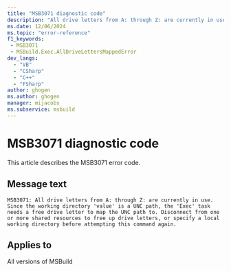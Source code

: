 ```yaml
---
title: "MSB3071 diagnostic code"
description: "All drive letters from A: through Z: are currently in use. Since the working directory 'value' is a UNC path, the 'Exec' task needs a free drive letter to map the UNC path to. Disconnect from one or more shared resources to free up drive letters, or specify a local working directory before attempting this command again."
ms.date: 12/06/2024
ms.topic: "error-reference"
f1_keywords:
 - MSB3071
 - MSBuild.Exec.AllDriveLettersMappedError
dev_langs:
  - "VB"
  - "CSharp"
  - "C++"
  - "FSharp"
author: ghogen
ms.author: ghogen
manager: mijacobs
ms.subservice: msbuild
---
```


# MSB3071 diagnostic code

<!-- :::ErrorDefinitionDescription::: -->
<!-- :::editable-content name="introDescription"::: -->
This article describes the MSB3071 error code.
<!-- :::editable-content-end::: -->

## Message text

```output
MSB3071: All drive letters from A: through Z: are currently in use. Since the working directory 'value' is a UNC path, the 'Exec' task needs a free drive letter to map the UNC path to. Disconnect from one or more shared resources to free up drive letters, or specify a local working directory before attempting this command again.
```

<!-- :::editable-content name="postOutputDescription"::: -->
<!--
{StrBegin="MSB3071: "}LOCALIZATION: "Exec", "A:", and "Z:" should not be localized.
-->
<!-- :::editable-content-end::: -->
<!-- :::ErrorDefinitionDescription-end::: -->

## Applies to

All versions of MSBuild
